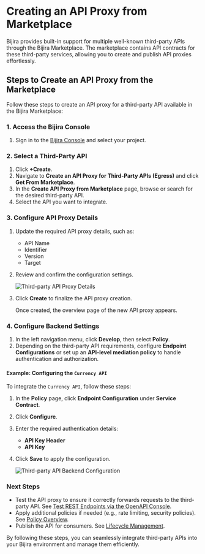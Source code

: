 # Creating an API Proxy from Marketplace

Bijira provides built-in support for multiple well-known third-party APIs through the Bijira Marketplace. The marketplace contains API contracts for these third-party services, allowing you to create and publish API proxies effortlessly.

## Steps to Create an API Proxy from the Marketplace

Follow these steps to create an API proxy for a third-party API available in the Bijira Marketplace:

### 1. Access the Bijira Console

1. Sign in to the [Bijira Console](https://console.bijira.dev/) and select your project.

### 2. Select a Third-Party API

1. Click **+Create**.
2. Navigate to **Create an API Proxy for Third-Party APIs (Egress)** and click **Get From Marketplace**.
3. In the **Create API Proxy from Marketplace** page, browse or search for the desired third-party API.
4. Select the API you want to integrate.

### 3. Configure API Proxy Details

1. Update the required API proxy details, such as:
    - API Name
    - Identifier
    - Version
    - Target
2. Review and confirm the configuration settings.

    ![Third-party API Proxy Details](../../assets/img/create-api-proxy/third-party-apis/marketplace/third-party-api-details.png)

3. Click **Create** to finalize the API proxy creation.

   Once created, the overview page of the new API proxy appears.

### 4. Configure Backend Settings

1. In the left navigation menu, click **Develop**, then select **Policy**.
2. Depending on the third-party API requirements, configure **Endpoint Configurations** or set up an **API-level mediation policy** to handle authentication and authorization.

#### Example: Configuring the `Currency API`

To integrate the `Currency API`, follow these steps:

1. In the **Policy** page, click **Endpoint Configuration** under **Service Contract**.
2. Click **Configure**.
3. Enter the required authentication details:
    - **API Key Header**
    - **API Key**

4. Click **Save** to apply the configuration.

   ![Third-party API Backend Configuration](../../assets/img/create-api-proxy/third-party-apis/marketplace/third-party-api-backend-configuration.png)

### Next Steps

- Test the API proxy to ensure it correctly forwards requests to the third-party API. See [Test REST Endpoints via the OpenAPI Console](../../test-api-proxy/openapi-console.md).
- Apply additional policies if needed (e.g., rate limiting, security policies). See [Policy Overview](../../develop-api-proxy/policy/attach-and-manage-policies.md#attach-a-policy).
- Publish the API for consumers.  See [Lifecycle Management](../../develop-api-proxy/lifecycle-management.md).

By following these steps, you can seamlessly integrate third-party APIs into your Bijira environment and manage them efficiently.
